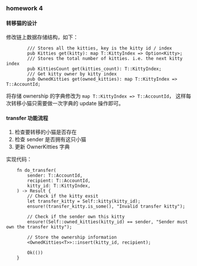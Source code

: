 ### homework 4

#### 转移猫的设计

修改链上数据存储结构，如下：
```
        /// Stores all the kitties, key is the kitty id / index
        pub Kitties get(kitty): map T::KittyIndex => Option<Kitty>;
        /// Stores the total number of kitties. i.e. the next kitty index
        pub KittiesCount get(kitties_count): T::KittyIndex;
        /// Get kitty owner by kitty index
        pub OwnedKitties get(owned_kitties): map T::KittyIndex => T::AccountId;
```

将存储 ownership 的字典修改为 `map T::KittyIndex => T::AccountId`， 这样每次转移小猫只需要做一次字典的 update 操作即可。

#### transfer 功能流程

1. 检查要转移的小猫是否存在
2. 检查 sender 是否拥有这只小猫
3. 更新 OwnerKitties 字典

实现代码：

```
    fn do_transfer(
        sender: T::AccountId,
        recipient: T::AccountId,
        kitty_id: T::KittyIndex,
    ) -> Result {
        // Check if the kitty exsit
        let transfer_kitty = Self::kitty(kitty_id);
        ensure!(transfer_kitty.is_some(), "Invalid transfer kitty");

        // Check if the sender own this kitty
        ensure!(Self::owned_kitties(kitty_id) == sender, "Sender must own the transfer kitty");

        // Store the ownership information
        <OwnedKitties<T>>::insert(kitty_id, recipient);

        Ok(())
    }
```